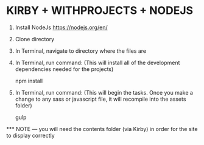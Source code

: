 # KIRBY + WITHPROJECTS + NODEJS

1) Install NodeJs <https://nodejs.org/en/>

2) Clone directory

3) In Terminal, navigate to directory where the files are

4) In Terminal, run command: (This will install all of the development dependencies needed for the projects)
	
	npm install
	
5) In Terminal, run command: (This will begin the tasks. Once you make a change to any sass or javascript file, it will recompile into the assets folder) 

	gulp
	
	
	
	
*** NOTE — you will need the contents folder (via Kirby) in order for the site to display correctly
